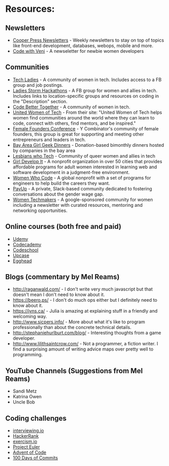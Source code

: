 # Resources: 

## Newsletters
- [Cooper Press Newsletters](https://cooperpress.com/publications/) - Weekly newsletters to stay on top of topics like front-end development, databases, webops, mobile and more.
- [Code with Veni](http://codewithveni.com/) - A newseletter for newbie women developers

## Communities
- [Tech Ladies](https://www.hiretechladies.com/) - A community of women in tech. Includes access to a FB group and job postings.
- [Ladies Storm Hackathons](https://www.facebook.com/groups/LadiesStormHackathons/) - A FB group for women and allies in tech. Includes links to location-specific groups and resources on coding in the "Description" section.
- [Code Better Together](http://www.codebettertogether.com/) - A community of women in tech.
- [United Women of Tech](http://unitedwomenoftech.com/) - From their site: "United Women of Tech helps women find communities around the world where they can learn to code, connect with others, find mentors, and be inspired."
- [Female Founders Conference](https://www.facebook.com/groups/femalefoundersconference/) - Y Combinator's community of female founders, this group is great for supporting and meeting other entrepreneurs and leaders in tech.
- [Bay Area Girl Geek Dinners](http://bayareagirlgeekdinners.com/) - Donation-based bimonthly dinners hosted by companies in the bay area
- [Lesbians who Tech](http://lesbianswhotech.org/) - Community of queer women and allies in tech
- [Girl Develop It](http://girldevelopit.com/) - A nonprofit organization in over 50 cities that provides affordable programs for adult women interested in learning web and software development in a judgment-free environment.
- [Women Who Code](https://www.womenwhocode.com/) - A global nonprofit with a set of programs for engineers to help build the careers they want.
- [PayUp](https://www.washingtonpost.com/graphics/business/womens-wages/) - A private, Slack-based community dedicated to fostering conversations about the gender wage gap. 
- [Women Techmakers](https://www.womentechmakers.com/) - A google-sponsored community for women including a newsletter with curated resources, mentoring and networking opportunities.

## Online courses (both free and paid)
- [Udemy](https://www.udemy.com/)
- [Codecademy](https://www.codecademy.com)
- [Codeschool](https://www.codeschool.com)
- [Upcase](https://thoughtbot.com/upcase/sign_in)
- [Egghead](https://egghead.io/)

## Blogs (commentary by Mel Reams)
- http://raganwald.com/ - I don't write very much javascript but that doesn't mean I don't need to know about it.
- https://beero.ps/ - I don't do much ops either but I definitely need to know about it.
- https://jvns.ca/ - Julia is amazing at explaining stuff in a friendly and welcoming way.
- http://www.sicpers.info/ - More about what it's like to program professionally than about the concrete technical details.
- http://stephaniehurlburt.com/blog/ - Interesting thoughts from a game developer.
- http://www.lilithsaintcrow.com/ - Not a programmer, a fiction writer. I find a surprising amount of writing advice maps over pretty well to programming.

## YouTube Channels (Suggestions from Mel Reams)
- Sandi Metz
- Katrina Owen
- Uncle Bob
              
## Coding challenges
- [interviewing.io](https://interviewing.io/)
- [HackerRank](https://www.hackerrank.com/)
- [exercism.io](exercism.io)
- [Project Euler](https://projecteuler.net/)
- [Advent of Code](http://adventofcode.com/)
- [100 Days of Commits](https://100daysofcommits.github.io/)
